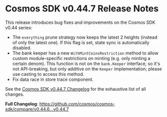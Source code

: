 # Cosmos SDK v0.44.7 Release Notes

This release introduces bug fixes and improvements on the Cosmos SDK v0.44 series:

- The `everything` prune strategy now keeps the latest 2 heights (instead of only the latest one). If this flag is set, state sync is automatically disabled.
- The bank keeper has a new `WithMintCoinsRestriction` method to allow custom module-specific restrictions on minting (e.g. only minting a certain denom). This function is not on the `bank.Keeper` interface, so it's not API-breaking, but only additive on the `Keeper` implementation; please use casting to access this method.
- Fix data race in store trace component.

See the [Cosmos SDK v0.44.7 Changelog](https://github.com/cosmos/cosmos-sdk/blob/v0.44.7/CHANGELOG.md) for the exhaustive list of all changes.

**Full Changelog**: https://github.com/cosmos/cosmos-sdk/compare/v0.44.6...v0.44.7
